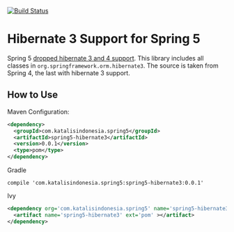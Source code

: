 [![Build Status](https://circleci.com/gh/thomedw/spring5-hibernate3.svg?style=svg)](https://circleci.com/gh/thomedw/spring5-hibernate3)


# Hibernate 3 Support for Spring 5

Spring 5 [dropped hibernate 3 and 4 support](https://github.com/spring-projects/spring-framework/wiki/What%27s-New-in-Spring-Framework-5.x). This library includes all classes in `org.springframework.orm.hibernate3`. The source is taken from Spring 4, the last with hibernate 3 support.

## How to Use

Maven Configuration:

```xml
<dependency>
  <groupId>com.katalisindonesia.spring5</groupId>
  <artifactId>spring5-hibernate3</artifactId>
  <version>0.0.1</version>
  <type>pom</type>
</dependency>
```

Gradle

```
compile 'com.katalisindonesia.spring5:spring5-hibernate3:0.0.1'
```

Ivy

```xml
<dependency org='com.katalisindonesia.spring5' name='spring5-hibernate3' rev='0.0.1'>
  <artifact name='spring5-hibernate3' ext='pom' ></artifact>
</dependency>
```
